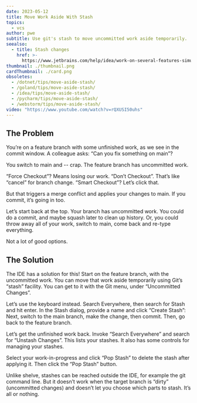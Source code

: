 ```yaml
---
date: 2023-05-12
title: Move Work Aside With Stash
topics:
  - vcs
author: pwe
subtitle: Use git's stash to move uncommitted work aside temporarily.
seealso:
  - title: Stash changes
    href: >-
      https://www.jetbrains.com/help/idea/work-on-several-features-simultaneously.html
thumbnail: ./thumbnail.png
cardThumbnail: ./card.png
obsoletes:
  - /dotnet/tips/move-aside-stash/
  - /goland/tips/move-aside-stash/
  - /idea/tips/move-aside-stash/
  - /pycharm/tips/move-aside-stash/
  - /webstorm/tips/move-aside-stash/
video: "https://www.youtube.com/watch?v=rQXUSI50uhs"
---
```


## The Problem

You’re on a feature branch with some unfinished work, as we see in the commit window.
A colleague asks: “Can you fix something on main”?

You switch to main and -- crap.
The feature branch has uncommitted work.

“Force Checkout”?
Means losing our work.
“Don’t Checkout”.
That’s like “cancel” for branch change.
“Smart Checkout”? Let’s click that.

But that triggers a merge conflict and applies your changes to main.
If you commit, it’s going in too.

Let’s start back at the top.
Your branch has uncommitted work.
You could do a commit, and maybe squash later to clean up history.
Or, you could throw away all of your work, switch to main, come back and re-type everything.

Not a lot of good options.

## The Solution

The IDE has a solution for this!
Start on the feature branch, with the uncommitted work.
You can move that work aside temporarily using Git’s “stash” facility.
You can get to it with the Git menu, under “Uncommitted Changes”.

Let’s use the keyboard instead.
Search Everywhere, then search for Stash and hit enter.
In the Stash dialog, provide a name and click “Create Stash”:
Next, switch to the main branch, make the change, then commit.
Then, go back to the feature branch.

Let’s get the unfinished work back.
Invoke “Search Everywhere” and search for “Unstash Changes”.
This lists your stashes.
It also has some controls for managing your stashes.

Select your work-in-progress and click “Pop Stash” to delete the stash after applying it.
Then click the “Pop Stash” button.

Unlike shelve, stashes can be reached outside the IDE, for example the git command line.
But it doesn’t work when the target branch is “dirty” (uncommitted changes) and doesn’t let you choose which parts to stash.
It’s all or nothing.
